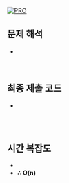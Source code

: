 [![PRO]][Link]

## 문제 해석

-

<br/>

## 최종 제출 코드

-

```js

```

<br/>

## 시간 복잡도

-
-   **∴ O(n)**

<!---------------------------------------------------------------------------->

[PRO]: https://github.com/GoSSaChin/algorithm-js/assets/107768516/67c43b52-bc3f-4571-a249-5519021afbb0
[Link]: https://school.programmers.co.kr/learn/courses/30/lessons/154538
